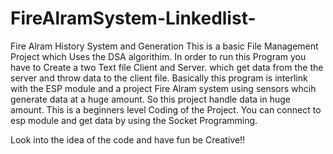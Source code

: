 # FireAlramSystem-Linkedlist-
Fire Alram History System and Generation
This is a basic File Management Project which Uses the DSA algorithim.
In order to run this Program you have to Create a two Text file Client and Server. which get data from the the server and throw data to the client file. Basically this program is interlink with the ESP module and a project Fire Alram system using sensors whcih generate data at a huge amount. So this project handle data in huge amount.
This is a beginners level Coding of the Project. You can connect to esp module and get data by using the Socket Programming.

Look into the idea of the code and have fun be Creative!!
